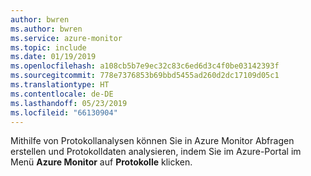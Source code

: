 ```yaml
---
author: bwren
ms.author: bwren
ms.service: azure-monitor
ms.topic: include
ms.date: 01/19/2019
ms.openlocfilehash: a108cb5b7e9ec32c83c6ed6d3c4f0be03142393f
ms.sourcegitcommit: 778e7376853b69bbd5455ad260d2dc17109d05c1
ms.translationtype: HT
ms.contentlocale: de-DE
ms.lasthandoff: 05/23/2019
ms.locfileid: "66130904"
---
```

Mithilfe von Protokollanalysen können Sie in Azure Monitor Abfragen erstellen und Protokolldaten analysieren, indem Sie im Azure-Portal im Menü **Azure Monitor** auf **Protokolle** klicken. 